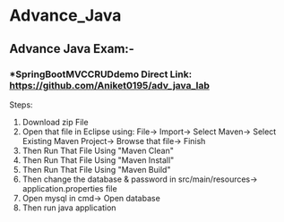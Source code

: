 # Advance_Java

## Advance Java Exam:-
### *SpringBootMVCCRUDdemo Direct Link: https://github.com/Aniket0195/adv_java_lab

Steps:
1. Download zip File
2. Open that file in Eclipse using:
   File-> Import-> Select Maven-> Select Existing Maven Project-> Browse that file-> Finish
3. Then Run That File Using "Maven Clean"
4. Then Run That File Using "Maven Install"
5. Then Run That File Using "Maven Build"
6. Then change the database & password in src/main/resources-> application.properties file
7. Open mysql in cmd-> Open database
8. Then run java application
